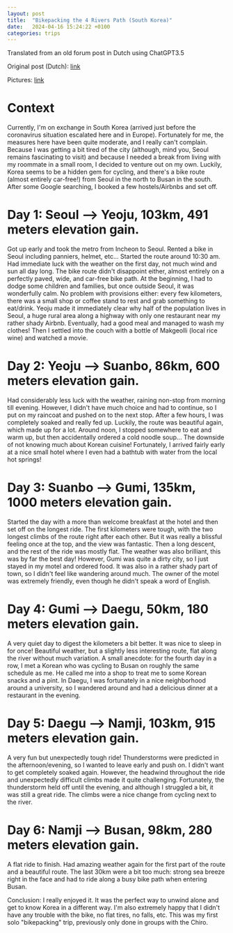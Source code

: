 ```yaml
---
layout: post
title:  "Bikepacking the 4 Rivers Path (South Korea)"
date:   2024-04-16 15:24:22 +0100
categories: trips
---
```


Translated from an old forum post in Dutch using ChatGPT3.5

Original post (Dutch): [link](https://www.beyondgaming.be/threads/fietsen-in-het-buitenland.290/post-4956)

Pictures: [link](https://www.dropbox.com/sh/gara8h4ghie223u/AADvYqLUIeIsriCk3s5okUSYa?dl=0)

# Context
Currently, I'm on exchange in South Korea (arrived just before the coronavirus situation escalated here and in Europe). Fortunately for me, the measures here have been quite moderate, and I really can't complain. Because I was getting a bit tired of the city (although, mind you, Seoul remains fascinating to visit) and because I needed a break from living with my roommate in a small room, I decided to venture out on my own. Luckily, Korea seems to be a hidden gem for cycling, and there's a bike route (almost entirely car-free!) from Seoul in the north to Busan in the south. After some Google searching, I booked a few hostels/Airbnbs and set off.

# Day 1: Seoul --> Yeoju, 103km, 491 meters elevation gain.
Got up early and took the metro from Incheon to Seoul. Rented a bike in Seoul including panniers, helmet, etc... Started the route around 10:30 am. Had immediate luck with the weather on the first day, not much wind and sun all day long. The bike route didn't disappoint either, almost entirely on a perfectly paved, wide, and car-free bike path. At the beginning, I had to dodge some children and families, but once outside Seoul, it was wonderfully calm. No problem with provisions either: every few kilometers, there was a small shop or coffee stand to rest and grab something to eat/drink. Yeoju made it immediately clear why half of the population lives in Seoul, a huge rural area along a highway with only one restaurant near my rather shady Airbnb. Eventually, had a good meal and managed to wash my clothes! Then I settled into the couch with a bottle of Makgeolli (local rice wine) and watched a movie.

# Day 2: Yeoju --> Suanbo, 86km, 600 meters elevation gain.
Had considerably less luck with the weather, raining non-stop from morning till evening. However, I didn't have much choice and had to continue, so I put on my raincoat and pushed on to the next stop. After a few hours, I was completely soaked and really fed up. Luckily, the route was beautiful again, which made up for a lot. Around noon, I stopped somewhere to eat and warm up, but then accidentally ordered a cold noodle soup... The downside of not knowing much about Korean cuisine! Fortunately, I arrived fairly early at a nice small hotel where I even had a bathtub with water from the local hot springs!

# Day 3: Suanbo --> Gumi, 135km, 1000 meters elevation gain.
Started the day with a more than welcome breakfast at the hotel and then set off on the longest ride. The first kilometers were tough, with the two longest climbs of the route right after each other. But it was really a blissful feeling once at the top, and the view was fantastic. Then a long descent, and the rest of the ride was mostly flat. The weather was also brilliant, this was by far the best day! However, Gumi was quite a dirty city, so I just stayed in my motel and ordered food. It was also in a rather shady part of town, so I didn't feel like wandering around much. The owner of the motel was extremely friendly, even though he didn't speak a word of English.

# Day 4: Gumi --> Daegu, 50km, 180 meters elevation gain.
A very quiet day to digest the kilometers a bit better. It was nice to sleep in for once! Beautiful weather, but a slightly less interesting route, flat along the river without much variation. A small anecdote: for the fourth day in a row, I met a Korean who was cycling to Busan on roughly the same schedule as me. He called me into a shop to treat me to some Korean snacks and a pint. In Daegu, I was fortunately in a nice neighborhood around a university, so I wandered around and had a delicious dinner at a restaurant in the evening.

# Day 5: Daegu --> Namji, 103km, 915 meters elevation gain.
A very fun but unexpectedly tough ride! Thunderstorms were predicted in the afternoon/evening, so I wanted to leave early and push on. I didn't want to get completely soaked again. However, the headwind throughout the ride and unexpectedly difficult climbs made it quite challenging. Fortunately, the thunderstorm held off until the evening, and although I struggled a bit, it was still a great ride. The climbs were a nice change from cycling next to the river.

# Day 6: Namji --> Busan, 98km, 280 meters elevation gain.
A flat ride to finish. Had amazing weather again for the first part of the route and a beautiful route. The last 30km were a bit too much: strong sea breeze right in the face and had to ride along a busy bike path when entering Busan.

Conclusion: I really enjoyed it. It was the perfect way to unwind alone and get to know Korea in a different way. I'm also extremely happy that I didn't have any trouble with the bike, no flat tires, no falls, etc. This was my first solo "bikepacking" trip, previously only done in groups with the Chiro.
